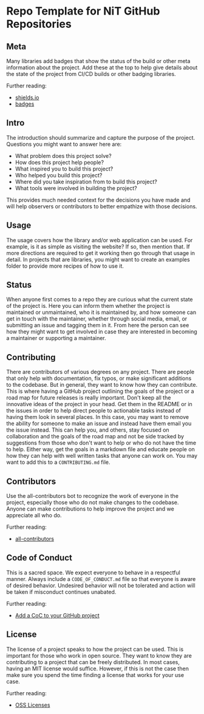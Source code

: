 # Repo Template for NiT GitHub Repositories

## Meta

Many libraries add badges that show the status of the build or other meta information about the project. Add these at the top to help give details about the state of the project from CI/CD builds or other badging libraries.

Further reading:

- [shields.io](https://shields.io/)
- [badges](https://naereen.github.io/badges/)

## Intro

The introduction should summarize and capture the purpose of the project. Questions you might want to answer here are:

- What problem does this project solve?
- How does this project help people?
- What inspired you to build this project?
- Who helped you build this project?
- Where did you take inspiration from to build this project?
- What tools were involved in building the project?

This provides much needed context for the decisions you have made and will help observers or contributors to better empathize with those decisions.

## Usage

The usage covers how the library and/or web application can be used. For example, is it as simple as visiting the website? If so, then mention that. If more directions are required to get it working then go through that usage in detail. In projects that are libraries, you might want to create an examples folder to provide more recipes of how to use it.

## Status

When anyone first comes to a repo they are curious what the current state of the project is. Here you can inform them whether the project is maintained or unmaintained, who it is maintained by, and how someone can get in touch with the maintainer, whether through social media, email, or submitting an issue and tagging them in it. From here the person can see how they might want to get involved in case they are interested in becoming a maintainer or supporting a maintainer.

## Contributing

There are contributors of various degrees on any project. There are people that only help with documentation, fix typos, or make significant additions to the codebase. But in general, they want to know how they can contribute. This is where having a GitHub project outlining the goals of the project or a road map for future releases is really important. Don't keep all the innovative ideas of the project in your head. Get them in the README or in the issues in order to help direct people to actionable tasks instead of having them look in several places. In this case, you may want to remove the ability for someone to make an issue and instead have them email you the issue instead. This can help you, and others, stay focused on collaboration and the goals of the road map and not be side tracked by suggestions from those who don't want to help or who do not have the time to help. Either way, get the goals in a markdown file and educate people on how they can help with well written tasks that anyone can work on. You may want to add this to a `CONTRIBUTING.md` file.

## Contributors

Use the all-contributors bot to recognize the work of everyone in the project, especially those who do not make changes to the codebase. Anyone can make contributions to help improve the project and we appreciate all who do.

Further reading:

- [all-contributors](https://allcontributors.org/)

## Code of Conduct

This is a sacred space. We expect everyone to behave in a respectful manner. Always include a `CODE_OF_CONDUCT.md` file so that everyone is aware of desired behavior. Undesired behavior will not be tolerated and action will be taken if misconduct continues unabated.

Further reading:

- [Add a CoC to your GitHub project](https://help.github.com/en/github/building-a-strong-community/adding-a-code-of-conduct-to-your-project)

## License

The license of a project speaks to how the project can be used. This is important for those who work in open source. They want to know they are contributing to a project that can be freely distributed. In most cases, having an MIT license would suffice. However, if this is not the case then make sure you spend the time finding a license that works for your use case.

Further reading:

- [OSS Licenses](https://opensource.org/licenses)
